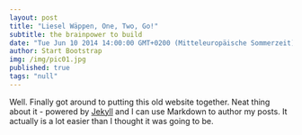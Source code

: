 ```yaml
---
layout: post
title: "Liesel Wäppen, One, Two, Go!"
subtitle: the brainpower to build
date: "Tue Jun 10 2014 14:00:00 GMT+0200 (Mitteleuropäische Sommerzeit)"
author: Start Bootstrap
img: /img/pic01.jpg
published: true
tags: "null"
---
```





Well. Finally got around to putting this old website together. 
Neat thing about it - powered by [Jekyll](http://jekyllrb.com) and I can use Markdown to author my posts. 
It actually is a lot easier than I thought it was going to be.

